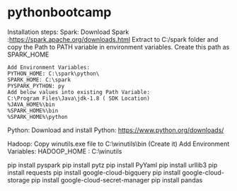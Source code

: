 # pythonbootcamp

Installation steps:
Spark:
	Download Spark :https://spark.apache.org/downloads.html
	Extract to C:/spark folder and copy the Path to PATH variable in environment variables. Create this path as SPARK_HOME
	
	Add Environment Variables:
	PYTHON_HOME: C:\spark\python\
	SPARK_HOME: C:\spark
	PYSPARK_PYTHON: py
	Add below values into existing Path Variable:
	C:\Program Files\Java\jdk-1.8 ( SDK Location)
	%JAVA_HOME%\bin
	%SPARK_HOME%\bin
	%SPARK_HOME%\python
Python:
	Download and install Python: https://www.python.org/downloads/
	
Hadoop:
	Copy winutils.exe file to C:\winutils\bin (Create it)
	Add Environment Variables:
	HADOOP_HOME : C:\winutils

pip install pyspark
pip install pytz
pip install PyYaml
pip install urllib3
pip install requests
pip install google-cloud-bigquery
pip install google-cloud-storage
pip install google-cloud-secret-manager
pip install pandas
